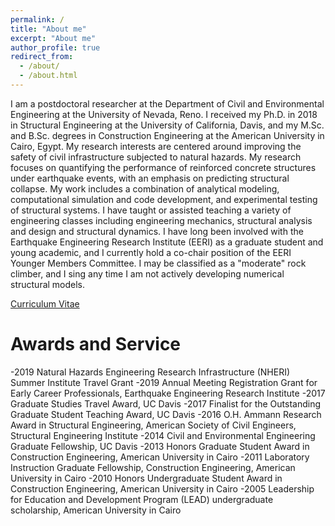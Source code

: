 ```yaml
---
permalink: /
title: "About me"
excerpt: "About me"
author_profile: true
redirect_from: 
  - /about/
  - /about.html
---
```


I am a postdoctoral researcher at the Department of Civil and Environmental Engineering at the University of Nevada, Reno. I received my Ph.D. in 2018 in Structural Engineering at the University of California, Davis, and my M.Sc. and B.Sc. degrees in Construction Engineering at the American University in Cairo, Egypt. My research interests are centered around improving the safety of civil infrastructure subjected to natural hazards. My research focuses on quantifying the performance of reinforced concrete structures under earthquake events, with an emphasis on predicting structural collapse. My work includes a combination of analytical modeling, computational simulation and code development, and experimental testing of structural systems. I have taught or assisted teaching a variety of engineering classes including engineering mechanics, structural analysis and design and structural dynamics. I have long been involved with the Earthquake Engineering Research Institute (EERI) as a graduate student and young academic, and I currently hold a co-chair position of the EERI Younger Members Committee. I may be classified as a "moderate" rock climber, and I sing any time I am not actively developing numerical structural models.

[Curriculum Vitae](http://mmkenawy.github.io/files/Maha_Kenawy_CV_2019_November.pdf)

Awards and Service
======

-2019     Natural Hazards Engineering Research Infrastructure (NHERI) Summer Institute Travel Grant
-2019     Annual Meeting Registration Grant for Early Career Professionals, Earthquake Engineering Research Institute
-2017     Graduate Studies Travel Award, UC Davis
-2017     Finalist for the Outstanding Graduate Student Teaching Award, UC Davis
-2016     O.H. Ammann Research Award in Structural Engineering, American Society of Civil Engineers, Structural                       Engineering Institute
-2014     Civil and Environmental Engineering Graduate Fellowship, UC Davis
-2013     Honors Graduate Student Award in Construction Engineering, American University in Cairo
-2011     Laboratory Instruction Graduate Fellowship, Construction Engineering, American University in Cairo
-2010     Honors Undergraduate Student Award in Construction Engineering, American University in Cairo
-2005     Leadership for Education and Development Program (LEAD) undergraduate scholarship, American University in Cairo
